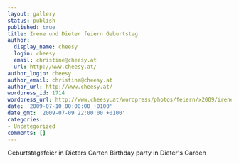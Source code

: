 ```yaml
---
layout: gallery
status: publish
published: true
title: Irene und Dieter feiern Geburtstag
author:
  display_name: cheesy
  login: cheesy
  email: christine@cheesy.at
  url: http://www.cheesy.at/
author_login: cheesy
author_email: christine@cheesy.at
author_url: http://www.cheesy.at/
wordpress_id: 1714
wordpress_url: http://www.cheesy.at/wordpress/photos/feiern/x2009/irene-und-dieter-feiern-geburtstag/
date: '2009-07-10 00:00:00 +0100'
date_gmt: '2009-07-09 22:00:00 +0100'
categories:
- Uncategorized
comments: []
---
```

<!--:de-->Geburtstagsfeier in Dieters Garten
<!--:--><!--:en-->Birthday party in Dieter's Garden
<!--:-->
